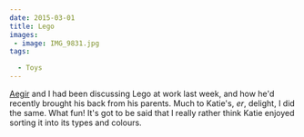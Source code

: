 ```yaml
---
date: 2015-03-01
title: Lego
images: 
 - image: IMG_9831.jpg
tags:

  - Toys
---
```

[Aegir](http://aegir.me/) and I had been discussing Lego at work last week, and how he'd recently brought his back from his parents.  Much to Katie's, _er_, delight, I did the same. What fun! It's got to be said that I really rather think Katie enjoyed sorting it into its types and colours. 